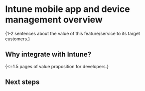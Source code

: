 # Intune mobile app and device management overview

{1-2 sentences about the value of this feature/service to its target customers.} 

## Why integrate with Intune?

{<=1.5 pages of value proposition for developers.}

## Next steps